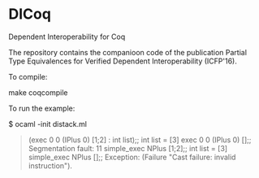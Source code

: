 
# DICoq
Dependent Interoperability for Coq

The repository contains the companioon code of the publication
Partial Type Equivalences for Verified Dependent Interoperability (ICFP'16).


To compile:

   make coqcompile

To run the example:

$ ocaml -init distack.ml
> (exec 0 0 (IPlus 0) [1;2] : int list);;
	int list = [3]
> exec 0 0 (IPlus 0) [];;
	Segmentation fault: 11 
> simple_exec NPlus [1;2];;
	int list = [3]
> simple_exec NPlus [];;
	Exception: (Failure "Cast failure: invalid instruction").   
